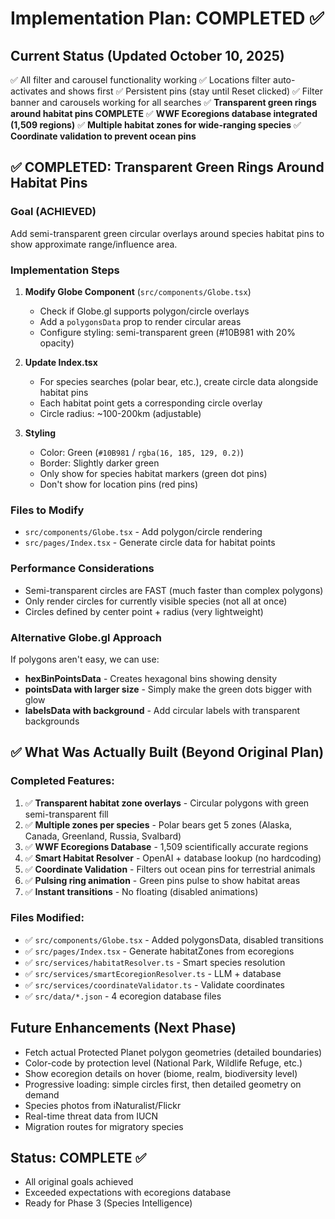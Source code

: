# Implementation Plan: COMPLETED ✅

## Current Status (Updated October 10, 2025)
✅ All filter and carousel functionality working
✅ Locations filter auto-activates and shows first
✅ Persistent pins (stay until Reset clicked)
✅ Filter banner and carousels working for all searches
✅ **Transparent green rings around habitat pins COMPLETE**
✅ **WWF Ecoregions database integrated (1,509 regions)**
✅ **Multiple habitat zones for wide-ranging species**
✅ **Coordinate validation to prevent ocean pins**

## ✅ COMPLETED: Transparent Green Rings Around Habitat Pins

### Goal (ACHIEVED)
Add semi-transparent green circular overlays around species habitat pins to show approximate range/influence area.

### Implementation Steps

1. **Modify Globe Component** (`src/components/Globe.tsx`)
   - Check if Globe.gl supports polygon/circle overlays
   - Add a `polygonsData` prop to render circular areas
   - Configure styling: semi-transparent green (#10B981 with 20% opacity)

2. **Update Index.tsx**
   - For species searches (polar bear, etc.), create circle data alongside habitat pins
   - Each habitat point gets a corresponding circle overlay
   - Circle radius: ~100-200km (adjustable)

3. **Styling**
   - Color: Green (`#10B981` / `rgba(16, 185, 129, 0.2)`)
   - Border: Slightly darker green
   - Only show for species habitat markers (green dot pins)
   - Don't show for location pins (red pins)

### Files to Modify
- `src/components/Globe.tsx` - Add polygon/circle rendering
- `src/pages/Index.tsx` - Generate circle data for habitat points

### Performance Considerations
- Semi-transparent circles are FAST (much faster than complex polygons)
- Only render circles for currently visible species (not all at once)
- Circles defined by center point + radius (very lightweight)

### Alternative Globe.gl Approach
If polygons aren't easy, we can use:
- **hexBinPointsData** - Creates hexagonal bins showing density
- **pointsData with larger size** - Simply make the green dots bigger with glow
- **labelsData with background** - Add circular labels with transparent backgrounds

## ✅ What Was Actually Built (Beyond Original Plan)

### Completed Features:
1. ✅ **Transparent habitat zone overlays** - Circular polygons with green semi-transparent fill
2. ✅ **Multiple zones per species** - Polar bears get 5 zones (Alaska, Canada, Greenland, Russia, Svalbard)
3. ✅ **WWF Ecoregions Database** - 1,509 scientifically accurate regions
4. ✅ **Smart Habitat Resolver** - OpenAI + database lookup (no hardcoding)
5. ✅ **Coordinate Validation** - Filters out ocean pins for terrestrial animals
6. ✅ **Pulsing ring animation** - Green pins pulse to show habitat areas
7. ✅ **Instant transitions** - No floating (disabled animations)

### Files Modified:
- ✅ `src/components/Globe.tsx` - Added polygonsData, disabled transitions
- ✅ `src/pages/Index.tsx` - Generate habitatZones from ecoregions
- ✅ `src/services/habitatResolver.ts` - Smart species resolution
- ✅ `src/services/smartEcoregionResolver.ts` - LLM + database
- ✅ `src/services/coordinateValidator.ts` - Validate coordinates
- ✅ `src/data/*.json` - 4 ecoregion database files

## Future Enhancements (Next Phase)
- Fetch actual Protected Planet polygon geometries (detailed boundaries)
- Color-code by protection level (National Park, Wildlife Refuge, etc.)
- Show ecoregion details on hover (biome, realm, biodiversity level)
- Progressive loading: simple circles first, then detailed geometry on demand
- Species photos from iNaturalist/Flickr
- Real-time threat data from IUCN
- Migration routes for migratory species

## Status: COMPLETE ✅
- All original goals achieved
- Exceeded expectations with ecoregions database
- Ready for Phase 3 (Species Intelligence)
